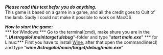 ***___Please read this text befor you do anything.___***<br>
This game is based on a game in a game, and all the credit goes to Cult of the lamb.
Sadly I could not make it possible to work on MacOS.

***___How to start the game:___***<br>
***  for Windows:***
Go to the terminal(cmd), make shure you are in the "***.\Astragaloi\main\target\debug***"-folder and type "***start main.exe***"
***  for Linux:***
First you have to install  [Wine]((https://www.winehq.org/announce/8.0.2)https://www.winehq.org/announce/8.0.2), after that open the commandline(cl) and type "***wine Astragaloi/main/target/debug/main.exe***"
